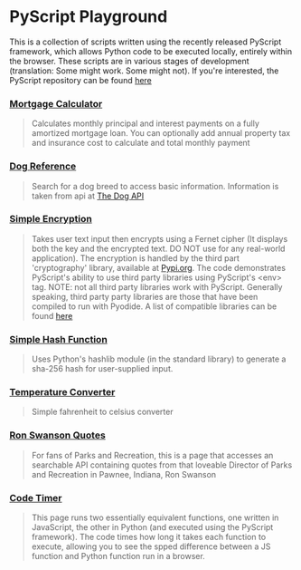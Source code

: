# PyScript Playground  

This is a collection of scripts written using the recently released PyScript framework, which allows Python code to be executed locally, entirely within the browser. These scripts are in various stages of development (translation: Some might work. Some might not). If you're interested, the PyScript repository can be found <a href="https://github.com/pyscript">here</a>

### [Mortgage Calculator](https://mdlattimore.github.io/pyscript_playground/mortgage_calc)  
> Calculates monthly principal and interest payments on a fully amortized mortgage loan. You can optionally add annual property tax and insurance cost to calculate and total monthly payment  
   
### [Dog Reference](https://mdlattimore.github.io/pyscript_playground/dogs)  
> Search for a dog breed to access basic information. Information is taken from api at <a href="https://thedogapi.com">The Dog API</a>  
    
### [Simple Encryption](https://mdlattimore.github.io/pyscript_playground/encrypt)  
> Takes user text input then encrypts using a Fernet cipher (It displays both the key and the encrypted text. DO NOT use for any real-world application). The encryption is handled by the third part 'cryptography' library, available at <a href="https://pypi.org">Pypi.org</a>. The code demonstrates PyScript's ability to use third party libraries using PyScript's \<env\> tag. NOTE: not all third party libraries work with PyScript. Generally speaking, third party party libraries are those that have been compiled to run with Pyodide. A list of compatible libraries can be found <a href="https://github.com/pyodide/pyodide/tree/main/packages">here</a>  

### [Simple Hash Function](https://mdlattimore.github.io/pyscript_playground/hashing)  
> Uses Python's hashlib module (in the standard library) to generate a sha-256 hash for user-supplied input.  
  
### [Temperature Converter](https://mdlattimore.github.io/pyscript_playground/temp_converter)  
> Simple fahrenheit to celsius converter

### [Ron Swanson Quotes](https://mdlattimore.github.io/pyscript_playground/swanson)
> For fans of Parks and Recreation, this is a page that accesses an searchable API containing quotes from that loveable Director of Parks and Recreation in Pawnee, Indiana, Ron Swanson

### [Code Timer](https://mdlattimore.github.io/pyscript_playground/timing)
> This page runs two essentially equivalent functions, one written in JavaScript, the other in Python (and executed using the PyScript framework). The code times how long it takes each function to execute, allowing you to see the spped difference between a JS function and Python function run in a browser.
 
